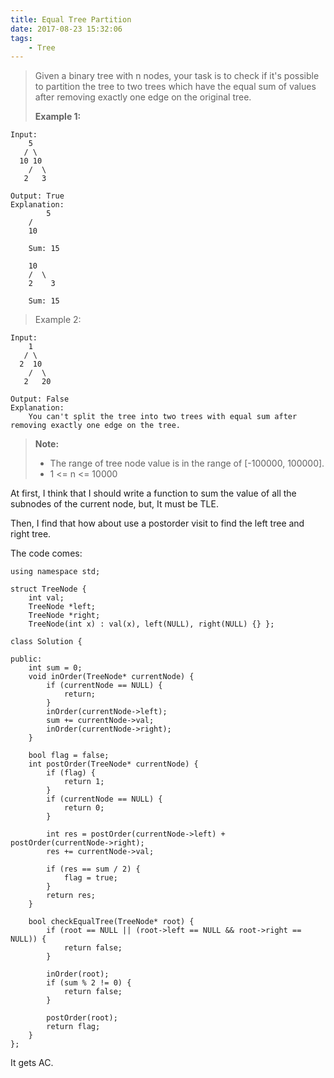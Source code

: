 ```yaml
---
title: Equal Tree Partition
date: 2017-08-23 15:32:06
tags:
    - Tree
---
```



> Given a binary tree with n nodes, your task is to check if it's possible to partition the tree to two trees which have the equal sum of values after removing exactly one edge on the original tree.
>
> **Example 1:**
```
Input:
    5
   / \
  10 10
    /  \
   2   3

Output: True
Explanation:
        5
    /
    10

    Sum: 15

    10
    /  \
    2    3

    Sum: 15
```
> Example 2:
```
Input:
    1
   / \
  2  10
    /  \
   2   20

Output: False
Explanation:
    You can't split the tree into two trees with equal sum after removing exactly one edge on the tree.
```
> **Note:**
> + The range of tree node value is in the range of [-100000, 100000].
> + 1 <= n <= 10000

<!--more-->

At first, I think that I should write a function to sum the value of all the subnodes of the current node, but, It must be TLE.

Then, I find that how about use a postorder visit to find the left tree and right tree.

The code comes:

```
using namespace std;

struct TreeNode {
    int val;
    TreeNode *left;
    TreeNode *right;
    TreeNode(int x) : val(x), left(NULL), right(NULL) {} };

class Solution {

public:
    int sum = 0;
    void inOrder(TreeNode* currentNode) {
        if (currentNode == NULL) {
            return;
        }
        inOrder(currentNode->left);
        sum += currentNode->val;
        inOrder(currentNode->right);
    }

    bool flag = false;
    int postOrder(TreeNode* currentNode) {
        if (flag) {
            return 1;
        }
        if (currentNode == NULL) {
            return 0;
        }

        int res = postOrder(currentNode->left) + postOrder(currentNode->right);
        res += currentNode->val;

        if (res == sum / 2) {
            flag = true;
        }
        return res;
    }

    bool checkEqualTree(TreeNode* root) {
        if (root == NULL || (root->left == NULL && root->right == NULL)) {
            return false;
        }

        inOrder(root);
        if (sum % 2 != 0) {
            return false;
        }

        postOrder(root);
        return flag;
    }
};
```

It gets AC.
